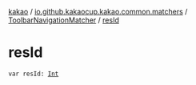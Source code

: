[kakao](../../index.md) / [io.github.kakaocup.kakao.common.matchers](../index.md) / [ToolbarNavigationMatcher](index.md) / [resId](./res-id.md)

# resId

`var resId: `[`Int`](https://kotlinlang.org/api/latest/jvm/stdlib/kotlin/-int/index.html)